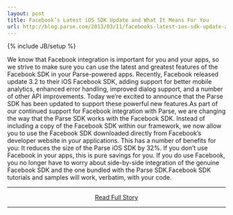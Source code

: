 ```yaml
---
layout: post
title: Facebook’s Latest iOS SDK Update and What It Means For You
url: http://blog.parse.com/2013/03/11/facebooks-latest-ios-sdk-update-and-what-it-means-for-you/
---
```

{% include JB/setup %}<p>We know that Facebook integration is important for you and your apps, so we strive to make sure you can use the latest and greatest features of the Facebook SDK in your Parse-powered apps. Recently, Facebook released update 3.2 to their iOS Facebook SDK, adding support for better mobile analytics, enhanced error handling, improved dialog support, and a number of other API improvements. Today we’re excited to announce that the Parse SDK has been updated to support these powerful new features.As part of our continued support for Facebook integration with Parse, we are changing the way that the Parse SDK works with the Facebook SDK. Instead of including a copy of the Facebook SDK within our framework, we now allow you to use the Facebook SDK downloaded directly from Facebook’s developer website in your applications. This has a number of benefits for you:
 It reduces the size of the Parse iOS SDK by 32%. If you don’t use Facebook in your apps, this is pure savings for you. If you do use Facebook, you no longer have to worry about side-by-side integration of the genuine Facebook SDK and the one bundled with the Parse SDK.Facebook SDK tutorials and samples will work, verbatim, with your code.</p>
<hr /><p align='center'><a href="http://blog.parse.com/2013/03/11/facebooks-latest-ios-sdk-update-and-what-it-means-for-you/" style='padding:15px;'>Read Full Story</a></p><hr />
